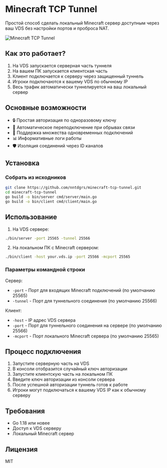 # Minecraft TCP Tunnel

Простой способ сделать локальный Minecraft сервер доступным через ваш VDS без настройки портов и проброса NAT.

![Minecraft TCP Tunnel](https://raw.githubusercontent.com/nntdgrs/minecraft-tcp-tunnel/main/docs/diagram.png)

## Как это работает?

1. На VDS запускается серверная часть туннеля
2. На вашем ПК запускается клиентская часть
3. Клиент подключается к серверу через защищенный туннель
4. Игроки подключаются к вашему VDS по обычному IP
5. Весь трафик автоматически туннелируется на ваш локальный сервер

## Основные возможности

- 🔒 Простая авторизация по одноразовому ключу
- 🔄 Автоматическое переподключение при обрывах связи
- 🚀 Поддержка множества одновременных подключений
- 📊 Информативные логи работы
- 🛡 Изоляция соединений через ID каналов

## Установка

### Собрать из исходников

```bash
git clone https://github.com/nntdgrs/minecraft-tcp-tunnel.git
cd minecraft-tcp-tunnel
go build -o bin/server cmd/server/main.go
go build -o bin/client cmd/client/main.go
```

## Использование

1. На VDS сервере:

```bash
./bin/server -port 25565 -tunnel 25566
```

2. На локальном ПК с Minecraft сервером:

```bash
./bin/client -host your.vds.ip -port 25566 -mcport 25565
```

### Параметры командной строки

Сервер:

- `-port` - Порт для входящих Minecraft подключений (по умолчанию 25565)
- `-tunnel` - Порт для туннельного соединения (по умолчанию 25566)

Клиент:

- `-host` - IP адрес VDS сервера
- `-port` - Порт для туннельного соединения на сервере (по умолчанию 25566)
- `-mcport` - Порт локального Minecraft сервера (по умолчанию 25565)

## Процесс подключения

1. Запустите серверную часть на VDS
2. В консоли отобразится случайный ключ авторизации
3. Запустите клиентскую часть на локальном ПК
4. Введите ключ авторизации из консоли сервера
5. После успешной авторизации туннель готов к работе
6. Игроки могут подключаться к вашему VDS IP как к обычному серверу

## Требования

- Go 1.18 или новее
- Доступ к VDS серверу
- Локальный Minecraft сервер

## Лицензия

MIT
